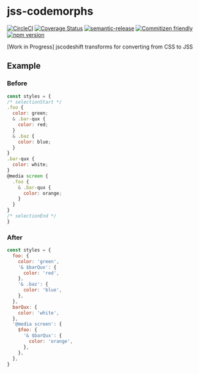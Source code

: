 # jss-codemorphs

[![CircleCI](https://circleci.com/gh/codemodsquad/jss-codemorphs.svg?style=svg)](https://circleci.com/gh/codemodsquad/jss-codemorphs)
[![Coverage Status](https://codecov.io/gh/codemodsquad/jss-codemorphs/branch/master/graph/badge.svg)](https://codecov.io/gh/codemodsquad/jss-codemorphs)
[![semantic-release](https://img.shields.io/badge/%20%20%F0%9F%93%A6%F0%9F%9A%80-semantic--release-e10079.svg)](https://github.com/semantic-release/semantic-release)
[![Commitizen friendly](https://img.shields.io/badge/commitizen-friendly-brightgreen.svg)](http://commitizen.github.io/cz-cli/)
[![npm version](https://badge.fury.io/js/jss-codemorphs.svg)](https://badge.fury.io/js/jss-codemorphs)

[Work in Progress] jscodeshift transforms for converting from CSS to JSS

## Example

### Before

```js
const styles = {
/* selectionStart */
.foo {
  color: green;
  & .bar-qux {
    color: red;
  }
  & .baz {
    color: blue;
  }
}
.bar-qux {
  color: white;
}
@media screen {
  .foo {
    & .bar-qux {
      color: orange;
    }
  }
}
/* selectionEnd */
}
```

### After

```js
const styles = {
  foo: {
    color: 'green',
    '& $barQux': {
      color: 'red',
    },
    '& .baz': {
      color: 'blue',
    },
  },
  barQux: {
    color: 'white',
  },
  '@media screen': {
    $foo: {
      '& $barQux': {
        color: 'orange',
      },
    },
  },
}
```
